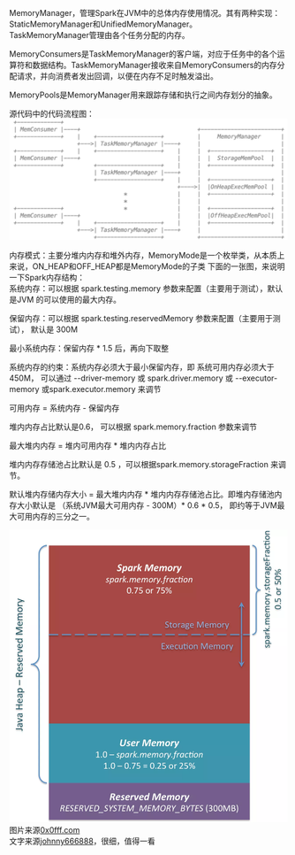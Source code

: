 MemoryManager，管理Spark在JVM中的总体内存使用情况。其有两种实现：StaticMemoryManager和UnifiedMemoryManager。  
TaskMemoryManager管理由各个任务分配的内存。

MemoryConsumers是TaskMemoryManager的客户端，对应于任务中的各个运算符和数据结构。TaskMemoryManager接收来自MemoryConsumers的内存分配请求，并向消费者发出回调，以便在内存不足时触发溢出。

MemoryPools是MemoryManager用来跟踪存储和执行之间内存划分的抽象。

源代码中的代码流程图：
![1.png](https://github.com/V-I-C-T-O-R/spark-source-code/blob/master/article/6/pic/1.png)

内存模式：主要分堆内内存和堆外内存，MemoryMode是一个枚举类，从本质上来说，ON_HEAP和OFF_HEAP都是MemoryMode的子类
下面的一张图，来说明一下Spark内存结构：  
系统内存：可以根据 spark.testing.memory 参数来配置（主要用于测试），默认是JVM 的可以使用的最大内存。

保留内存：可以根据 spark.testing.reservedMemory 参数来配置（主要用于测试）， 默认是 300M

最小系统内存：保留内存 * 1.5 后，再向下取整

系统内存的约束：系统内存必须大于最小保留内存，即 系统可用内存必须大于 450M， 可以通过 --driver-memory 或  spark.driver.memory 或 --executor-memory 或spark.executor.memory 来调节

可用内存 = 系统内存 - 保留内存

堆内内存占比默认是0.6， 可以根据 spark.memory.fraction 参数来调节

最大堆内内存 = 堆内可用内存 * 堆内内存占比

堆内内存存储池占比默认是 0.5 ，可以根据spark.memory.storageFraction 来调节。

默认堆内存储内存大小 = 最大堆内内存 * 堆内内存存储池占比。即堆内存储池内存大小默认是 （系统JVM最大可用内存 -  300M）* 0.6 * 0.5， 即约等于JVM最大可用内存的三分之一。

![2.png](https://github.com/V-I-C-T-O-R/spark-source-code/blob/master/article/6/pic/2.png)
图片来源[0x0fff.com](https://0x0fff.com/spark-memory-management/)  
文字来源[johnny666888](https://www.cnblogs.com/johnny666888/p/11197519.html)，很细，值得一看
